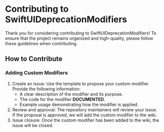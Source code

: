 # Contributing to SwiftUIDeprecationModifiers

Thank you for considering contributing to SwiftUIDeprecationModifiers! To ensure that the project remains organized and high-quality, please follow these guidelines when contributing.

## How to Contribute

### Adding Custom Modifiers
1. Create an issue: Use the template to propose your custom modifier. Provide the following information:
    - A clear description of the modifier and its purpose.
    - The code for the modifier **DOCUMENTED**.
    - Example usage demonstrating how the modifier is applied.
2. Review and approval: The repository maintainers will review your issue. If the proposal is approved, we will add the custom modifier to the wiki.
3. Issue closure: Once the custom modifier has been added to the wiki, the issue will be closed.
